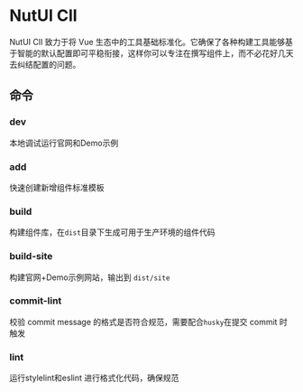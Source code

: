 # NutUI ClI

NutUI ClI 致力于将 Vue 生态中的工具基础标准化。它确保了各种构建工具能够基于智能的默认配置即可平稳衔接，这样你可以专注在撰写组件上，而不必花好几天去纠结配置的问题。


## 命令

### dev

本地调试运行官网和Demo示例


### add

快速创建新增组件标准模板

### build

构建组件库，在`dist`目录下生成可用于生产环境的组件代码

### build-site

构建官网+Demo示例网站，输出到 `dist/site`


### commit-lint

校验 commit message 的格式是否符合规范，需要配合`husky`在提交 commit 时触发

### lint

运行stylelint和eslint 进行格式化代码，确保规范




